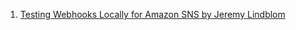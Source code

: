 

1. [Testing Webhooks Locally for Amazon SNS by Jeremy Lindblom ](https://aws.amazon.com/blogs/developer/testing-webhooks-locally-for-amazon-sns/)